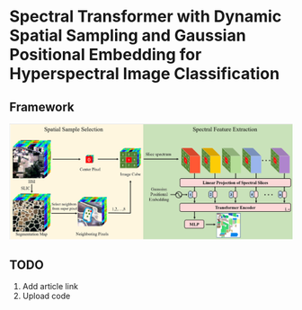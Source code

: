 # Spectral Transformer with Dynamic Spatial Sampling and Gaussian Positional Embedding for Hyperspectral Image Classification
## Framework
![Alt text](./framework.png)
## TODO
1. Add article link 
2. Upload code 
